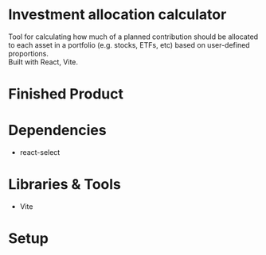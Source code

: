 # Investment allocation calculator
Tool for calculating how much of a planned contribution should be allocated to each asset in a portfolio (e.g. stocks, ETFs, etc) based on user-defined proportions.  
Built with React, Vite.

# Finished Product
# Dependencies
* react-select
# Libraries & Tools
* Vite
# Setup
